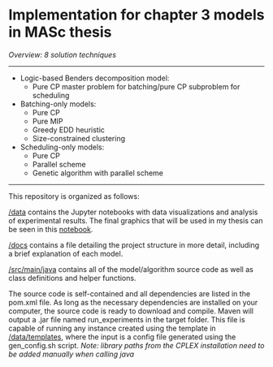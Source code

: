 # Implementation for chapter 3 models in MASc thesis

*Overview: 8 solution techniques*
___
* Logic-based Benders decomposition model:
  * Pure CP master problem for batching/pure CP subproblem for scheduling
* Batching-only models:
  * Pure CP
  * Pure MIP
  * Greedy EDD heuristic
  * Size-constrained clustering
* Scheduling-only models:
  * Pure CP
  * Parallel scheme
  * Genetic algorithm with parallel scheme
___

This repository is organized as follows:

[/data](https://github.com/tangtan2/scheduling_composites_manufacturing/tree/master/data) contains the Jupyter notebooks with data visualizations and analysis of experimental results. The final graphics that will be used in my thesis can be seen in this [notebook](https://github.com/tangtan2/scheduling_composites_manufacturing/tree/master/data/analytics/experiments_2/visualizations.ipynb).

[/docs](https://github.com/tangtan2/scheduling_composites_manufacturing/tree/master/docs) contains a file detailing the project structure in more detail, including a brief explanation of each model.

[/src/main/java](https://github.com/tangtan2/scheduling_composites_manufacturing/tree/master/src/main/java) contains all of the model/algorithm source code as well as class definitions and helper functions.

The source code is self-contained and all dependencies are listed in the pom.xml file. As long as the necessary dependencies are installed on your computer, the source code is ready to download and compile. Maven will output a .jar file named run_experiments in the target folder. This file is capable of running any instance created using the template in [/data/templates](https://github.com/tangtan2/scheduling_composites_manufacturing/tree/master/data/templates), where the input is a config file generated using the gen_config.sh script. *Note: library paths from the CPLEX installation need to be added manually when calling java*
